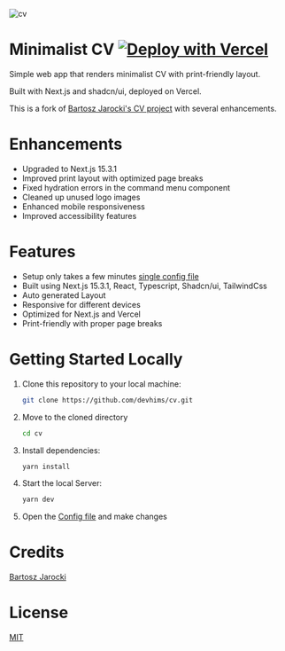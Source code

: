 ![cv](https://service.firecrawl.dev/storage/v1/object/public/media/screenshot-d8a06405-9eb2-4863-9e4b-7a8942aeb470.png)

# Minimalist CV [![Deploy with Vercel](https://vercel.com/button)](https://vercel.com/new/clone?repository-url=https%3A%2F%2Fgithub.com%2Fdevhims%2Fcv)

Simple web app that renders minimalist CV with print-friendly layout.

Built with Next.js and shadcn/ui, deployed on Vercel.

This is a fork of [Bartosz Jarocki's CV project](https://github.com/BartoszJarocki/cv) with several enhancements.

# Enhancements

- Upgraded to Next.js 15.3.1
- Improved print layout with optimized page breaks
- Fixed hydration errors in the command menu component
- Cleaned up unused logo images
- Enhanced mobile responsiveness
- Improved accessibility features

# Features

- Setup only takes a few minutes [single config file](./src/data/resume-data.tsx)
- Built using Next.js 15.3.1, React, Typescript, Shadcn/ui, TailwindCss
- Auto generated Layout
- Responsive for different devices
- Optimized for Next.js and Vercel
- Print-friendly with proper page breaks

# Getting Started Locally

1. Clone this repository to your local machine:

   ```bash
   git clone https://github.com/devhims/cv.git
   ```

2. Move to the cloned directory

   ```bash
   cd cv
   ```

3. Install dependencies:

   ```bash
   yarn install
   ```

4. Start the local Server:

   ```bash
   yarn dev
   ```

5. Open the [Config file](./src/data/resume-data.tsx) and make changes

# Credits

[Bartosz Jarocki](https://github.com/BartoszJarocki/cv)

# License

[MIT](https://choosealicense.com/licenses/mit/)
